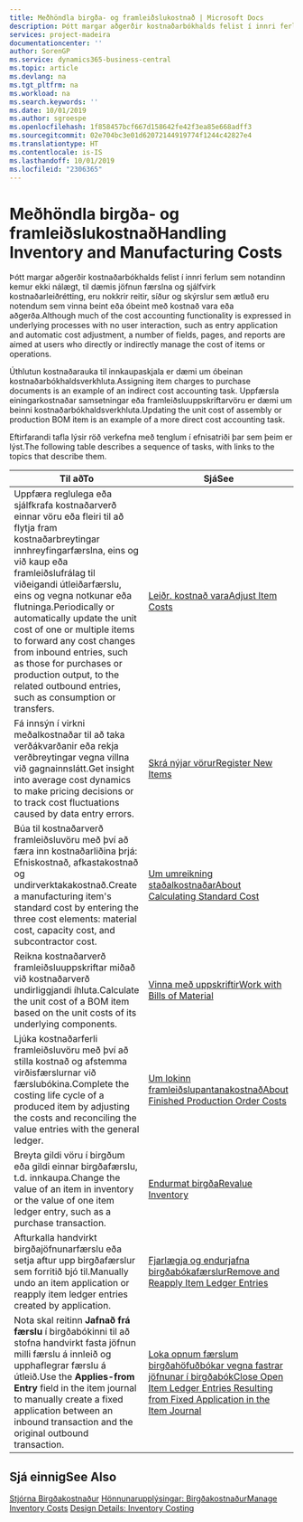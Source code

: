 ```yaml
---
title: Meðhöndla birgða- og framleiðslukostnað | Microsoft Docs
description: Þótt margar aðgerðir kostnaðarbókhalds felist í innri ferlum sem notandinn kemur ekki nálægt, til dæmis jöfnun færslna og sjálfvirk kostnaðarleiðrétting, eru nokkrir reitir, síður og skýrslur sem ætluð eru notendum sem vinna beint eða óbeint með kostnað vara eða aðgerða.
services: project-madeira
documentationcenter: ''
author: SorenGP
ms.service: dynamics365-business-central
ms.topic: article
ms.devlang: na
ms.tgt_pltfrm: na
ms.workload: na
ms.search.keywords: ''
ms.date: 10/01/2019
ms.author: sgroespe
ms.openlocfilehash: 1f858457bcf667d158642fe42f3ea85e668adff3
ms.sourcegitcommit: 02e704bc3e01d62072144919774f1244c42827e4
ms.translationtype: HT
ms.contentlocale: is-IS
ms.lasthandoff: 10/01/2019
ms.locfileid: "2306365"
---
```

# <a name="handling-inventory-and-manufacturing-costs"></a><span data-ttu-id="6550a-103">Meðhöndla birgða- og framleiðslukostnað</span><span class="sxs-lookup"><span data-stu-id="6550a-103">Handling Inventory and Manufacturing Costs</span></span>
<span data-ttu-id="6550a-104">Þótt margar aðgerðir kostnaðarbókhalds felist í innri ferlum sem notandinn kemur ekki nálægt, til dæmis jöfnun færslna og sjálfvirk kostnaðarleiðrétting, eru nokkrir reitir, síður og skýrslur sem ætluð eru notendum sem vinna beint eða óbeint með kostnað vara eða aðgerða.</span><span class="sxs-lookup"><span data-stu-id="6550a-104">Although much of the cost accounting functionality is expressed in underlying processes with no user interaction, such as entry application and automatic cost adjustment, a number of fields, pages, and reports are aimed at users who directly or indirectly manage the cost of items or operations.</span></span>  

 <span data-ttu-id="6550a-105">Úthlutun kostnaðarauka til innkaupaskjala er dæmi um óbeinan kostnaðarbókhaldsverkhluta.</span><span class="sxs-lookup"><span data-stu-id="6550a-105">Assigning item charges to purchase documents is an example of an indirect cost accounting task.</span></span> <span data-ttu-id="6550a-106">Uppfærsla einingarkostnaðar samsetningar eða framleiðsluuppskriftarvöru er dæmi um beinni kostnaðarbókhaldsverkhluta.</span><span class="sxs-lookup"><span data-stu-id="6550a-106">Updating the unit cost of assembly or production BOM item is an example of a more direct cost accounting task.</span></span>  

 <span data-ttu-id="6550a-107">Eftirfarandi tafla lýsir röð verkefna með tenglum í efnisatriði þar sem þeim er lýst.</span><span class="sxs-lookup"><span data-stu-id="6550a-107">The following table describes a sequence of tasks, with links to the topics that describe them.</span></span>   

|<span data-ttu-id="6550a-108">**Til að**</span><span class="sxs-lookup"><span data-stu-id="6550a-108">**To**</span></span>|<span data-ttu-id="6550a-109">**Sjá**</span><span class="sxs-lookup"><span data-stu-id="6550a-109">**See**</span></span>|  
|------------|-------------|  
|<span data-ttu-id="6550a-110">Uppfæra reglulega eða sjálfkrafa kostnaðarverð einnar vöru eða fleiri til að flytja fram kostnaðarbreytingar innhreyfingarfærslna, eins og við kaup eða framleiðslufrálag til viðeigandi útleiðarfærslu, eins og vegna notkunar eða flutninga.</span><span class="sxs-lookup"><span data-stu-id="6550a-110">Periodically or automatically update the unit cost of one or multiple items to forward any cost changes from inbound entries, such as those for purchases or production output, to the related outbound entries, such as consumption or transfers.</span></span>|[<span data-ttu-id="6550a-111">Leiðr. kostnað vara</span><span class="sxs-lookup"><span data-stu-id="6550a-111">Adjust Item Costs</span></span>](inventory-how-adjust-item-costs.md)|  
|<span data-ttu-id="6550a-112">Fá innsýn í virkni meðalkostnaðar til að taka verðákvarðanir eða rekja verðbreytingar vegna villna við gagnainnslátt.</span><span class="sxs-lookup"><span data-stu-id="6550a-112">Get insight into average cost dynamics to make pricing decisions or to track cost fluctuations caused by data entry errors.</span></span>|[<span data-ttu-id="6550a-113">Skrá nýjar vörur</span><span class="sxs-lookup"><span data-stu-id="6550a-113">Register New Items</span></span>](inventory-how-register-new-items.md)|  
|<span data-ttu-id="6550a-114">Búa til kostnaðarverð framleiðsluvöru með því að færa inn kostnaðarliðina þrjá: Efniskostnað, afkastakostnað og undirverktakakostnað.</span><span class="sxs-lookup"><span data-stu-id="6550a-114">Create a manufacturing item's standard cost by entering the three cost elements: material cost, capacity cost, and subcontractor cost.</span></span>|[<span data-ttu-id="6550a-115">Um umreikning staðalkostnaðar</span><span class="sxs-lookup"><span data-stu-id="6550a-115">About Calculating Standard Cost</span></span>](finance-about-calculating-standard-cost.md)|  
|<span data-ttu-id="6550a-116">Reikna kostnaðarverð framleiðsluuppskriftar miðað við kostnaðarverð undirliggjandi íhluta.</span><span class="sxs-lookup"><span data-stu-id="6550a-116">Calculate the unit cost of a BOM item based on the unit costs of its underlying components.</span></span>|[<span data-ttu-id="6550a-117">Vinna með uppskriftir</span><span class="sxs-lookup"><span data-stu-id="6550a-117">Work with Bills of Material</span></span>](inventory-how-work-BOMs.md)|  
|<span data-ttu-id="6550a-118">Ljúka kostnaðarferli framleiðsluvöru með því að stilla kostnað og afstemma virðisfærslurnar við færslubókina.</span><span class="sxs-lookup"><span data-stu-id="6550a-118">Complete the costing life cycle of a produced item by adjusting the costs and reconciling the value entries with the general ledger.</span></span>|[<span data-ttu-id="6550a-119">Um lokinn framleiðslupantanakostnað</span><span class="sxs-lookup"><span data-stu-id="6550a-119">About Finished Production Order Costs</span></span>](finance-about-finished-production-order-costs.md)|  
|<span data-ttu-id="6550a-120">Breyta gildi vöru í birgðum eða gildi einnar birgðafærslu, t.d. innkaupa.</span><span class="sxs-lookup"><span data-stu-id="6550a-120">Change the value of an item in inventory or the value of one item ledger entry, such as a purchase transaction.</span></span>|[<span data-ttu-id="6550a-121">Endurmat birgða</span><span class="sxs-lookup"><span data-stu-id="6550a-121">Revalue Inventory</span></span>](inventory-how-revalue-inventory.md)|
|<span data-ttu-id="6550a-122">Afturkalla handvirkt birgðajöfnunarfærslu eða setja aftur upp birgðafærslur sem forritið bjó til.</span><span class="sxs-lookup"><span data-stu-id="6550a-122">Manually undo an item application or reapply item ledger entries created by application.</span></span>|[<span data-ttu-id="6550a-123">Fjarlægja og endurjafna birgðabókafærslur</span><span class="sxs-lookup"><span data-stu-id="6550a-123">Remove and Reapply Item Ledger Entries</span></span>](finance-how-to-remove-and-reapply-item-entries.md)|  
|<span data-ttu-id="6550a-124">Nota skal reitinn **Jafnað frá færslu** í birgðabókinni til að stofna handvirkt fasta jöfnun milli færslu á innleið og upphaflegrar færslu á útleið.</span><span class="sxs-lookup"><span data-stu-id="6550a-124">Use the **Applies-from Entry** field in the item journal to manually create a fixed application between an inbound transaction and the original outbound transaction.</span></span>|[<span data-ttu-id="6550a-125">Loka opnum færslum birgðahöfuðbókar vegna fastrar jöfnunar í birgðabók</span><span class="sxs-lookup"><span data-stu-id="6550a-125">Close Open Item Ledger Entries Resulting from Fixed Application in the Item Journal</span></span>](finance-how-to-close-open-item-ledger-entries-resulting-from-fixed-application-in-the-item-journal.md)|  

## <a name="see-also"></a><span data-ttu-id="6550a-126">Sjá einnig</span><span class="sxs-lookup"><span data-stu-id="6550a-126">See Also</span></span>  
<span data-ttu-id="6550a-127">[Stjórna Birgðakostnaður](finance-manage-inventory-costs.md)
[Hönnunarupplýsingar: Birgðakostnaður](design-details-inventory-costing.md)</span><span class="sxs-lookup"><span data-stu-id="6550a-127">[Manage Inventory Costs](finance-manage-inventory-costs.md)
[Design Details: Inventory Costing](design-details-inventory-costing.md)</span></span>

